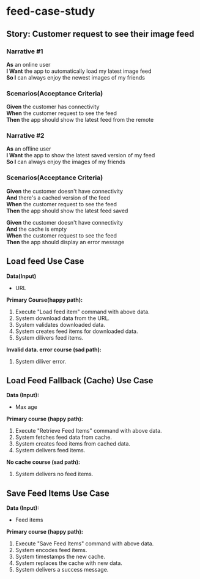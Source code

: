 # feed-case-study

## Story: Customer request to see their image feed
### Narrative #1

**As** an online user  
**I Want** the app to automatically load my latest image feed  
**So I** can always enjoy the newest images of my friends

### Scenarios(Acceptance Criteria)

**Given** the customer has connectivity  
**When** the customer request to see the feed  
**Then** the app should show the latest feed from the remote

### Narrative #2

**As** an offline user    
**I Want** the app to show the latest saved version of my feed  
**So I** can always enjoy the images of my friends

### Scenarios(Acceptance Criteria)

**Given** the customer doesn't have connectivity  
**And** there's a cached version of the feed  
**When** the customer request to see the feed  
**Then** the app should show the latest feed saved

**Given** the customer doesn't have connectivity  
**And** the cache is empty  
**When** the customer request to see the feed  
**Then** the app should display an error message

## Load feed Use Case

**Data(Input)**   
- URL  

**Primary Course(happy path):**  
1. Execute "Load feed item" command with above data.  
2. System download data from the URL.  
3. System validates downloaded data.  
4. System creates feed items for downloaded data.  
5. System dilivers feed items.  

**Invalid data. error course (sad path):**  
1. System diliver error.  

## Load Feed Fallback (Cache) Use Case
**Data (Input):**  
- Max age

**Primary course (happy path):**  
1. Execute "Retrieve Feed Items" command with above data.  
2. System fetches feed data from cache.  
3. System creates feed items from cached data.  
4. System delivers feed items.  

**No cache course (sad path):**  
1. System delivers no feed items.    

## Save Feed Items Use Case
**Data (Input):**  
- Feed items  

**Primary course (happy path):**  
1. Execute "Save Feed Items" command with above data.  
2. System encodes feed items.  
3. System timestamps the new cache.  
4. System replaces the cache with new data.  
5. System delivers a success message.  







